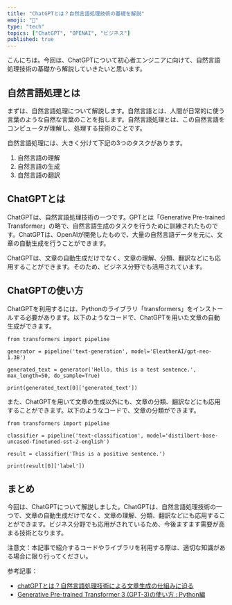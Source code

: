 ```yaml
---
title: "ChatGPTとは？自然言語処理技術の基礎を解説"
emoji: "🤖"
type: "tech"
topics: ["ChatGPT", "OPENAI", "ビジネス"]
published: true
---
```


こんにちは。今回は、ChatGPTについて初心者エンジニアに向けて、自然言語処理技術の基礎から解説していきたいと思います。

## 自然言語処理とは

まずは、自然言語処理について解説します。自然言語とは、人間が日常的に使う言葉のような自然な言葉のことを指します。自然言語処理とは、この自然言語をコンピュータが理解し、処理する技術のことです。

自然言語処理には、大きく分けて下記の3つのタスクがあります。

1. 自然言語の理解
2. 自然言語の生成
3. 自然言語の翻訳

## ChatGPTとは

ChatGPTは、自然言語処理技術の一つです。GPTとは「Generative Pre-trained Transformer」の略で、自然言語生成のタスクを行うために訓練されたものです。ChatGPTは、OpenAIが開発したもので、大量の自然言語データを元に、文章の自動生成を行うことができます。

ChatGPTは、文章の自動生成だけでなく、文章の理解、分類、翻訳などにも応用することができます。そのため、ビジネス分野でも活用されています。

## ChatGPTの使い方

ChatGPTを利用するには、Pythonのライブラリ「transformers」をインストールする必要があります。以下のようなコードで、ChatGPTを用いた文章の自動生成ができます。

```
from transformers import pipeline

generator = pipeline('text-generation', model='EleutherAI/gpt-neo-1.3B')

generated_text = generator('Hello, this is a test sentence.', max_length=50, do_sample=True)

print(generated_text[0]['generated_text'])
```

また、ChatGPTを用いて文章の生成以外にも、文章の分類、翻訳などにも応用することができます。以下のようなコードで、文章の分類ができます。

```
from transformers import pipeline

classifier = pipeline('text-classification', model='distilbert-base-uncased-finetuned-sst-2-english')

result = classifier('This is a positive sentence.')

print(result[0]['label'])
```

## まとめ

今回は、ChatGPTについて解説しました。ChatGPTは、自然言語処理技術の一つで、文章の自動生成だけでなく、文章の理解、分類、翻訳などにも応用することができます。ビジネス分野でも応用がされているため、今後ますます需要が高まる技術となります。

注意文：本記事で紹介するコードやライブラリを利用する際は、適切な知識がある場合に限り行ってください。

参考記事：
- [chatGPTとは？自然言語処理技術による文章生成の仕組みに迫る](https://note.com/t_sawauchi/n/n7f296e02ab61)
- [Generative Pre-trained Transformer 3 (GPT-3)の使い方 : Python編](https://theneuralnet.com/2021/05/09/gpt3-python-howto/)
